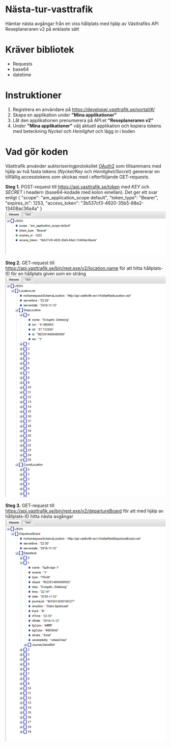 # Nästa-tur-vasttrafik
Hämtar nästa avgångar från en viss hållplats med hjälp av Västtrafiks API Reseplaneraren v2 på enklaste sätt

# Kräver bibliotek
- Requests
- base64
- datetime

# Instruktioner
1. Registrera en användare på https://developer.vasttrafik.se/portal/#/
2. Skapa en applikation under **"Mina applikationer"**
3. Låt den applikationen prenumerera på API:et **"Reseplaneraren v2"**
4. Under **"Mina applikationer"** välj aktuell applikation och kopiera tokens med beteckning *Nyckel* och *Hemlighet* och lägg in i koden 

# Vad gör koden
Västtrafik använder auktoriseringprotokollet [OAuth2](https://en.wikipedia.org/wiki/OAuth) som tillsammans med hjälp av två fasta tokens (*Nyckel/Key* och *Hemlighet/Secret*) genererar en tillfällig accesstokens som skickas med i efterföljande GET-requests.

**Steg 1.** POST-request till https://api.vasttrafik.se/token med *KEY* och *SECRET* i headern (base64-kodade med kolon emellan). Det ger ett svar enligt
{
    "scope": "am_application_scope default",
    "token_type": "Bearer",
    "expires_in": 1253,
    "access_token": "3b537cf3-4920-35b5-88e2-13408ac36a4a"
}
![Alt text](/pics/Pic1.png?raw=true "Optional Title")

**Steg 2.** GET-request till https://api.vasttrafik.se/bin/rest.exe/v2/location.name  för att hitta hållplats-ID för en hållplats given som en sträng
![Alt text](/pics/Pic2.png?raw=true "Optional Title")

**Steg 3.** GET-request till https://api.vasttrafik.se/bin/rest.exe/v2/departureBoard  för att med hjälp av hållplats-ID hitta nästa avgångar
![Alt text](/pics/Pic3.png?raw=true "Optional Title")
